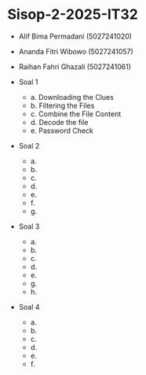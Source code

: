 # Sisop-2-2025-IT32
- Alif Bima Permadani (5027241020)
- Ananda Fitri Wibowo (5027241057)
- Raihan Fahri Ghazali (5027241061)

- Soal 1
	- a. Downloading the Clues
	- b. Filtering the Files
	- c. Combine the File Content
 	- d. Decode the file
  - e. Password Check
- Soal 2
	- a. 
 	- b. 
  	- c. 
	- d. 
	- e. 
	- f. 
  - g. 
- Soal 3
	- a. 
	- b. 
	- c. 
	- d. 
 	- e. 
  - g. 
  - h.  
- Soal 4
	- a. 
 	- b. 
  - c. 
  - d. 
  - e. 
  - f. 
